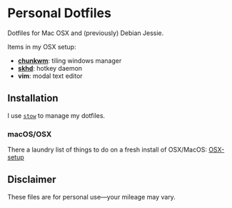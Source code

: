 # Personal Dotfiles
Dotfiles for Mac OSX and (previously) Debian Jessie.

Items in my OSX setup:

* [**chunkwm**](https://github.com/koekeishiya/chunkwm): tiling windows manager
* [**skhd**](https://github.com/koekeishiya/skhd): hotkey daemon
* **vim**: modal text editor

## Installation
I use [`stow`](https://www.gnu.org/software/stow/) to manage my dotfiles.

### macOS/OSX
There a laundry list of things to do on a fresh install of OSX/MacOS:
[OSX-setup](OSX-setup.md)

## Disclaimer
These files are for personal use—your mileage may vary.
